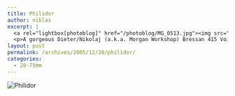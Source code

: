 ```yaml
---
title: Philidor
author: niklas
excerpt: |
  <a rel="lightbox[photoblog]" href="/photoblog/MG_0513.jpg"><img src="/photoblog/MG_0513.thumb.jpg" alt="Philidor" title="Philidor"/></a>
  <p>A gorgeous Dieter/Nikolaj (a.k.a. Morgan Workshop) Bressan 415 Voiceflute with Pierre Philidor's 10th suite that I'm playing together with Mogens. These gorgeous instruments sound great, and I enjoy playing them imensley. :-) Shot at f/8.0 in 1/50 second with 1600 ISO and a 75mm focal length</p>
layout: post
permalink: /archives/2005/12/28/philidor/
categories:
  - 28-75mm
---
```

![Philidor][1]

 [1]: /photoblog/MG_0513.sized.jpg "Philidor"